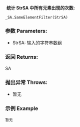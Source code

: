     
​	**统计 StrSA 中所有元素出现的次数:**

```autohotkey
_SA.SameElementFilter(StrSA)
```

### 参数 Parameters: 

- StrSA: 输入的字符串数组
### 返回 Returns: 
SA
### 抛出异常 Throws: 
- 暂无
### 示例 Example
```autohotkey
暂无
```